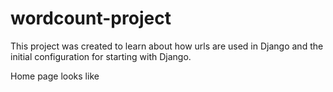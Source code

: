 # wordcount-project

This project was created to learn about how urls are used in Django and the initial configuration for starting with Django.

Home page looks like
